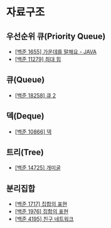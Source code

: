 # 자료구조

## 우선순위 큐(Priority Queue)

- [[백준 1655] 가운데를 말해요 - JAVA](./1655_speak_center)
- [[백준 11279] 최대 힙](./11279_max_heap)

## 큐(Queue)

- [[백준 18258] 큐 2](./18258_queue_2)

## 덱(Deque)

- [[백준 10866] 덱](./10866_deque)

## 트리(Tree)

- [[백준 14725] 개미굴](./14725_ant_nest)

## 분리집합

- [[백준 1717] 집합의 표현](./1717_set)
- [[백준 1976] 집합의 표현](./1976_lets_have_a_trip)
- [[백준 4195] 친구 네트워크](./4195_friends_network)
